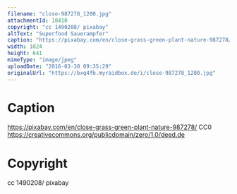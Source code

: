 ```yaml
---
filename: "close-987278_1280.jpg"
attachmentId: 18410
copyright: "cc 1490208/ pixabay"
altText: "Superfood Sauerampfer"
caption: "https://pixabay.com/en/close-grass-green-plant-nature-987278/\nCC0\nhttps://creativecommons.org/publicdomain/zero/1.0/deed.de"
width: 1024
height: 641
mimeType: "image/jpeg"
uploadDate: "2016-03-30 09:35:29"
originalUrl: "https://bxq4fb.myraidbox.de/i/close-987278_1280.jpg"
---
```


# Caption

https://pixabay.com/en/close-grass-green-plant-nature-987278/
CC0
https://creativecommons.org/publicdomain/zero/1.0/deed.de

# Copyright

cc 1490208/ pixabay
